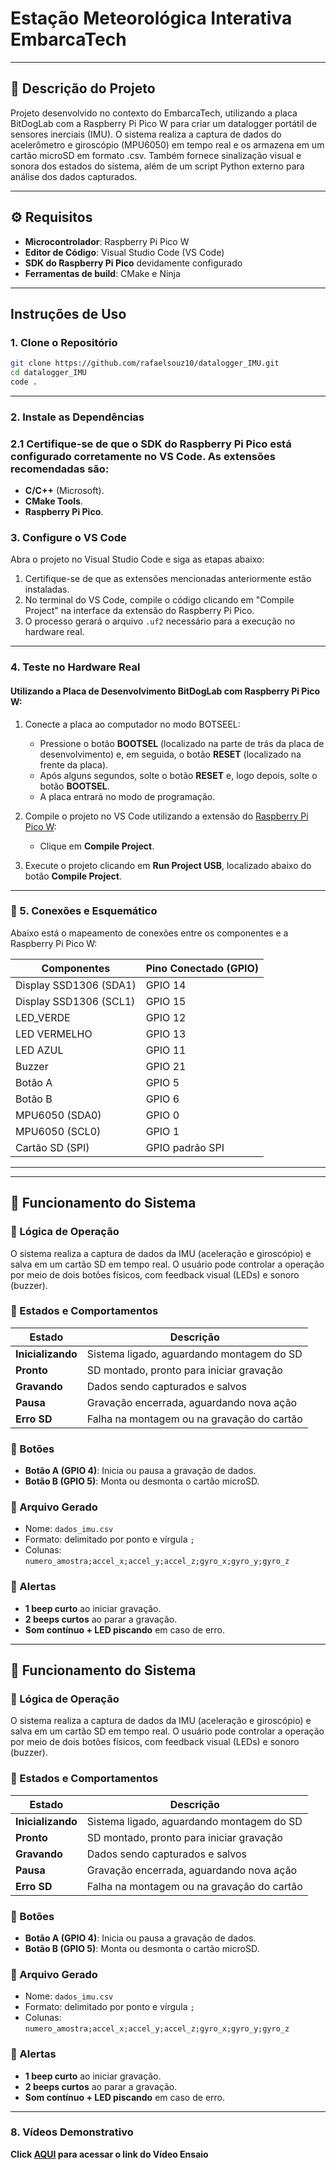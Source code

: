 # Estação Meteorológica Interativa EmbarcaTech

---

## 🎯 Descrição do Projeto
Projeto desenvolvido no contexto do EmbarcaTech, utilizando a placa BitDogLab com a Raspberry Pi Pico W para criar um datalogger portátil de sensores inerciais (IMU). O sistema realiza a captura de dados do acelerômetro e giroscópio (MPU6050) em tempo real e os armazena em um cartão microSD em formato .csv. Também fornece sinalização visual e sonora dos estados do sistema, além de um script Python externo para análise dos dados capturados.

---

## ⚙️ Requisitos

- **Microcontrolador**: Raspberry Pi Pico W
- **Editor de Código**: Visual Studio Code (VS Code)
- **SDK do Raspberry Pi Pico** devidamente configurado
- **Ferramentas de build**: CMake e Ninja

---

## Instruções de Uso

### 1. Clone o Repositório
```bash
git clone https://github.com/rafaelsouz10/datalogger_IMU.git
cd datalogger_IMU
code .
```

---

### 2. Instale as Dependências

### 2.1 Certifique-se de que o SDK do Raspberry Pi Pico está configurado corretamente no VS Code. As extensões recomendadas são:

- **C/C++** (Microsoft).
- **CMake Tools**.
- **Raspberry Pi Pico**.


### 3. Configure o VS Code

Abra o projeto no Visual Studio Code e siga as etapas abaixo:

1. Certifique-se de que as extensões mencionadas anteriormente estão instaladas.
2. No terminal do VS Code, compile o código clicando em "Compile Project" na interface da extensão do Raspberry Pi Pico.
3. O processo gerará o arquivo `.uf2` necessário para a execução no hardware real.

---

### 4. Teste no Hardware Real

#### Utilizando a Placa de Desenvolvimento BitDogLab com Raspberry Pi Pico W:

1. Conecte a placa ao computador no modo BOTSEEL:
   - Pressione o botão **BOOTSEL** (localizado na parte de trás da placa de desenvolvimento) e, em seguida, o botão **RESET** (localizado na frente da placa).
   - Após alguns segundos, solte o botão **RESET** e, logo depois, solte o botão **BOOTSEL**.
   - A placa entrará no modo de programação.

2. Compile o projeto no VS Code utilizando a extensão do [Raspberry Pi Pico W](https://marketplace.visualstudio.com/items?itemName=raspberry-pi.raspberry-pi-pico):
   - Clique em **Compile Project**.

3. Execute o projeto clicando em **Run Project USB**, localizado abaixo do botão **Compile Project**.

---

### 🔌 5. Conexões e Esquemático
Abaixo está o mapeamento de conexões entre os componentes e a Raspberry Pi Pico W:

| **Componentes**        | **Pino Conectado (GPIO)** |
|------------------------|---------------------------|
| Display SSD1306 (SDA1) | GPIO 14                   |
| Display SSD1306 (SCL1) | GPIO 15                   |
| LED_VERDE              | GPIO 12                   |
| LED VERMELHO           | GPIO 13                   |
| LED AZUL               | GPIO 11                   |
| Buzzer                 | GPIO 21                   |
| Botão A                | GPIO 5                    |
| Botão B                | GPIO 6                    |
| MPU6050 (SDA0)         | GPIO 0                    |
| MPU6050 (SCL0)         | GPIO 1                    |
| Cartão SD (SPI)        | GPIO padrão SPI           |

---

---

## 📌 Funcionamento do Sistema

### 🧠 Lógica de Operação

O sistema realiza a captura de dados da IMU (aceleração e giroscópio) e salva em um cartão SD em tempo real. O usuário pode controlar a operação por meio de dois botões físicos, com feedback visual (LEDs) e sonoro (buzzer).

### 🔄 Estados e Comportamentos

| **Estado**         | **Descrição**                                 |
|--------------------|-----------------------------------------------|
| **Inicializando**  | Sistema ligado, aguardando montagem do SD     | 
| **Pronto**         | SD montado, pronto para iniciar gravação      |
| **Gravando**       | Dados sendo capturados e salvos               | 
| **Pausa**          | Gravação encerrada, aguardando nova ação      |
| **Erro SD**        | Falha na montagem ou na gravação do cartão    |

### 🔘 Botões

- **Botão A (GPIO 4)**: Inicia ou pausa a gravação de dados.
- **Botão B (GPIO 5)**: Monta ou desmonta o cartão microSD.

### 💾 Arquivo Gerado

- Nome: `dados_imu.csv`
- Formato: delimitado por ponto e vírgula `;`
- Colunas: `numero_amostra;accel_x;accel_y;accel_z;gyro_x;gyro_y;gyro_z`

### 🔔 Alertas

- **1 beep curto** ao iniciar gravação.
- **2 beeps curtos** ao parar a gravação.
- **Som contínuo + LED piscando** em caso de erro.

---

## 📌 Funcionamento do Sistema

### 🧠 Lógica de Operação

O sistema realiza a captura de dados da IMU (aceleração e giroscópio) e salva em um cartão SD em tempo real. O usuário pode controlar a operação por meio de dois botões físicos, com feedback visual (LEDs) e sonoro (buzzer).

### 🔄 Estados e Comportamentos

| **Estado**         | **Descrição**                                 |
|--------------------|-----------------------------------------------|
| **Inicializando**  | Sistema ligado, aguardando montagem do SD     |
| **Pronto**         | SD montado, pronto para iniciar gravação      |
| **Gravando**       | Dados sendo capturados e salvos               |
| **Pausa**          | Gravação encerrada, aguardando nova ação      |
| **Erro SD**        | Falha na montagem ou na gravação do cartão    |

### 🔘 Botões

- **Botão A (GPIO 4)**: Inicia ou pausa a gravação de dados.
- **Botão B (GPIO 5)**: Monta ou desmonta o cartão microSD.

### 💾 Arquivo Gerado

- Nome: `dados_imu.csv`
- Formato: delimitado por ponto e vírgula `;`
- Colunas: `numero_amostra;accel_x;accel_y;accel_z;gyro_x;gyro_y;gyro_z`

### 🔔 Alertas

- **1 beep curto** ao iniciar gravação.
- **2 beeps curtos** ao parar a gravação.
- **Som contínuo + LED piscando** em caso de erro.

---

### 8. Vídeos Demonstrativo

**Click [AQUI](https://drive.google.com/file/d/1bT5r8TBGB5UhzXl5Hbcd9m8Xn3FEGAQv/view?usp=sharing) para acessar o link do Vídeo Ensaio**
